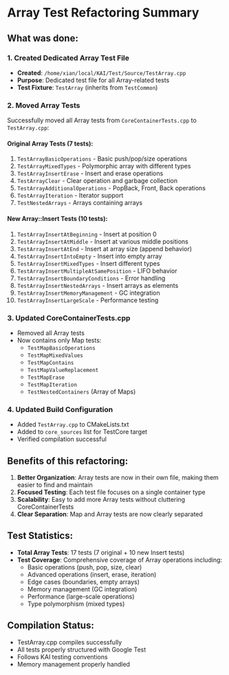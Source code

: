 # Array Test Refactoring Summary

## What was done:

### 1. Created Dedicated Array Test File
- **Created**: `/home/xian/local/KAI/Test/Source/TestArray.cpp`
- **Purpose**: Dedicated test file for all Array-related tests
- **Test Fixture**: `TestArray` (inherits from `TestCommon`)

### 2. Moved Array Tests
Successfully moved all Array tests from `CoreContainerTests.cpp` to `TestArray.cpp`:

#### Original Array Tests (7 tests):
1. `TestArrayBasicOperations` - Basic push/pop/size operations
2. `TestArrayMixedTypes` - Polymorphic array with different types
3. `TestArrayInsertErase` - Insert and erase operations
4. `TestArrayClear` - Clear operation and garbage collection
5. `TestArrayAdditionalOperations` - PopBack, Front, Back operations
6. `TestArrayIteration` - Iterator support
7. `TestNestedArrays` - Arrays containing arrays

#### New Array::Insert Tests (10 tests):
1. `TestArrayInsertAtBeginning` - Insert at position 0
2. `TestArrayInsertAtMiddle` - Insert at various middle positions
3. `TestArrayInsertAtEnd` - Insert at array size (append behavior)
4. `TestArrayInsertIntoEmpty` - Insert into empty array
5. `TestArrayInsertMixedTypes` - Insert different types
6. `TestArrayInsertMultipleAtSamePosition` - LIFO behavior
7. `TestArrayInsertBoundaryConditions` - Error handling
8. `TestArrayInsertNestedArrays` - Insert arrays as elements
9. `TestArrayInsertMemoryManagement` - GC integration
10. `TestArrayInsertLargeScale` - Performance testing

### 3. Updated CoreContainerTests.cpp
- Removed all Array tests
- Now contains only Map tests:
  - `TestMapBasicOperations`
  - `TestMapMixedValues`
  - `TestMapContains`
  - `TestMapValueReplacement`
  - `TestMapErase`
  - `TestMapIteration`
  - `TestNestedContainers` (Array of Maps)

### 4. Updated Build Configuration
- Added `TestArray.cpp` to CMakeLists.txt
- Added to `core_sources` list for TestCore target
- Verified compilation successful

## Benefits of this refactoring:

1. **Better Organization**: Array tests are now in their own file, making them easier to find and maintain
2. **Focused Testing**: Each test file focuses on a single container type
3. **Scalability**: Easy to add more Array tests without cluttering CoreContainerTests
4. **Clear Separation**: Map and Array tests are now clearly separated

## Test Statistics:
- **Total Array Tests**: 17 tests (7 original + 10 new Insert tests)
- **Test Coverage**: Comprehensive coverage of Array operations including:
  - Basic operations (push, pop, size, clear)
  - Advanced operations (insert, erase, iteration)
  - Edge cases (boundaries, empty arrays)
  - Memory management (GC integration)
  - Performance (large-scale operations)
  - Type polymorphism (mixed types)

## Compilation Status:
- TestArray.cpp compiles successfully
- All tests properly structured with Google Test
- Follows KAI testing conventions
- Memory management properly handled